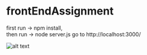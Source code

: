 # frontEndAssignment
first run -> npm install,<br>
then run -> node server.js
go to http://localhost:3000/

![alt text](https://github.com/mohd-aman/frontEndAssignment/blob/main/Screenshot%20from%202022-04-09%2016-02-22.png)
